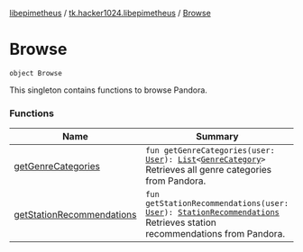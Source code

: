 [libepimetheus](../../index.md) / [tk.hacker1024.libepimetheus](../index.md) / [Browse](./index.md)

# Browse

`object Browse`

This singleton contains functions to browse Pandora.

### Functions

| Name | Summary |
|---|---|
| [getGenreCategories](get-genre-categories.md) | `fun getGenreCategories(user: `[`User`](../-user/index.md)`): `[`List`](https://kotlinlang.org/api/latest/jvm/stdlib/kotlin.collections/-list/index.html)`<`[`GenreCategory`](../../tk.hacker1024.libepimetheus.data.search/-genre-category/index.md)`>`<br>Retrieves all genre categories from Pandora. |
| [getStationRecommendations](get-station-recommendations.md) | `fun getStationRecommendations(user: `[`User`](../-user/index.md)`): `[`StationRecommendations`](../-station-recommendations/index.md)<br>Retrieves station recommendations from Pandora. |
